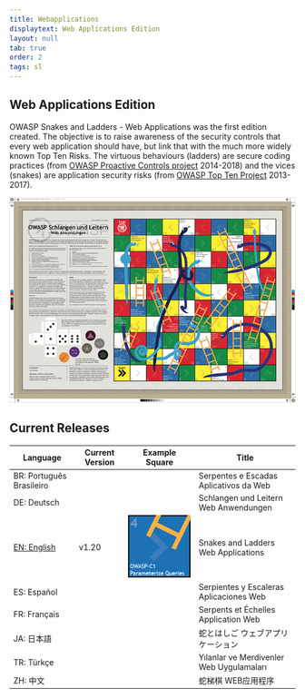 ```yaml
---
title: Webapplications
displaytext: Web Applications Edition
layout: null
tab: true
order: 2
tags: sl
---
```


## Web Applications Edition

OWASP Snakes and Ladders - Web Applications
was the first edition created. The objective is to raise awareness
of the security controls that every web application should have, but
link that with the much more widely known Top Ten Risks. The virtuous
behaviours (ladders) are secure coding practices (from [OWASP Proactive
Controls project](/www-project-proactive-controls) 2014-2018) and
the vices (snakes) are application security risks (from [OWASP Top Ten
Project](/www-project-top-ten) 2013-2017).

![Overview image of the DE version of OWASP Snakes and Ladders](assets/images/Osn-poster-web-de.jpg)

## Current Releases

Language | Current Version | Example Square | Title
------------ | ------ | ------------- | ------------- 
BR: Português Brasileiro | | | Serpentes e Escadas Aplicativos da Web
DE: Deutsch | | | Schlangen und Leitern Web Anwendungen
[EN: English](assets/files/EN/) | v1.20 | ![](assets/images/Osn-webapp-EN.png) | Snakes and Ladders Web Applications
ES: Español | | | Serpientes y Escaleras Aplicaciones Web
FR: Français | | | Serpents et Échelles Application Web
JA: 日本語 | | | 蛇とはしご ウェブアプリケーション
TR: Türkçe | | | Yılanlar ve Merdivenler Web Uygulamaları
ZH: 中文 | | | 蛇梯棋 WEB应用程序
